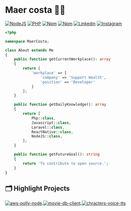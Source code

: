 # Maer costa :man_technologist:

[![NodeJS](https://img.shields.io/badge/NodeJS-Fan-FAC151.svg?logo=javascript&logoWidth=20)](https://github.com/aramunii)
[![PHP](https://img.shields.io/badge/Laravel-Fan-FAC151.svg?logo=laravel&logoWidth=20)](https://github.com/aramunii)
[![Npm](https://img.shields.io/badge/Npm-Fan-FAC151.svg?logo=npm&logoWidth=20)](https://github.com/aramunii)
[![Npm](https://img.shields.io/badge/React%20Native-Fan-FAC151.svg?logo=react&logoWidth=20)](https://github.com/aramunii)
[![Linkedin](https://img.shields.io/badge/LinkedIn-blue.svg?logo=Linkedin&logoWidth=20)](https://www.linkedin.com/in/warley-maer-costa-lacerda-3ba9b8166)
[![Instagram](https://img.shields.io/badge/Instagram-C13584.svg?logo=instagram&logoWidth=20&logoColor=white)](https://www.instagram.com/maercosta/)

```php
<?php

namespace MaerCosta;

class About extends Me
{
    public function getCurrentWorkplace(): array
    {
        return [
            'workplace' => [
                'company' => 'Support Health',
                'position' => 'Developer'         
            ]
        ];
    }

    public function getDailyKnowledge(): array
    {
        return [
            Php::class,
            Javascript::class,
            Laravel::class,
            ReactNative::class,
            NodeJS::class,
        ];
    }

    public function getFutureGoal(): string
    {
        return 'To contribute to open source.';
    }
}
```
## 🗂️ Highlight Projects

<a href="https://github.com/Aramunii/aws-polly-node">
  <img align="center" src="https://github-readme-stats.vercel.app/api/pin/?username=aramunii&repo=aws-polly-node&show_icons=true&line_height=27&title_color=6aa6f8&text_color=8a919a&icon_color=6aa6f8&bg_color=22272e" alt="aws-polly-node" />
</a>

<a href="https://github.com/Aramunii/movie-db-client">
  <img align="center" src="https://github-readme-stats.vercel.app/api/pin/?username=aramunii&repo=movie-db-client&show_icons=true&line_height=27&title_color=6aa6f8&text_color=8a919a&icon_color=6aa6f8&bg_color=22272e" alt="movie-db-client" />
</a>

<a href="https://github.com/Aramunii/characters-voice-tts">
  <img align="center" src="https://github-readme-stats.vercel.app/api/pin/?username=aramunii&repo=characters-voice-tts&show_icons=true&line_height=27&title_color=6aa6f8&text_color=8a919a&icon_color=6aa6f8&bg_color=22272e" alt="chracters-voice-tts" />
</a>


